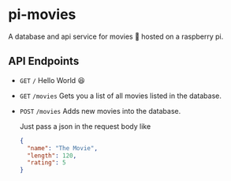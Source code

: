 # pi-movies

A database and api service for movies :movie_camera: hosted on a raspberry pi.

## API Endpoints

* `GET` `/` Hello World :laughing:
* `GET` `/movies` Gets you a list of all movies listed in the database.
* `POST` `/movies` Adds new movies into the database.
  
  Just pass a json in the request body like

  ```json
  {
    "name": "The Movie",
    "length": 120,
    "rating": 5
  }
  ```
